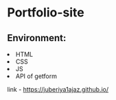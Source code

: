 # Portfolio-site

## Environment:
<li>HTML
<li>CSS
<li>JS
<li> API of getform

link - https://juberiya1ajaz.github.io/
